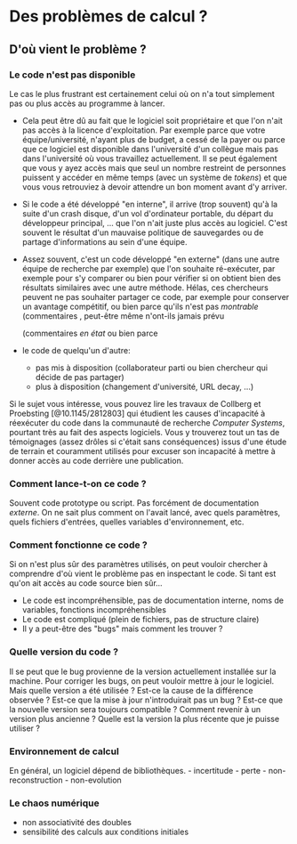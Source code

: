 # Des problèmes de calcul ?

## D'où vient le problème ?
### Le code n'est pas disponible
Le cas le plus frustrant est certainement celui où on n'a tout
simplement pas ou plus accès au programme à lancer. 
- Cela peut être dû au fait que le logiciel soit propriétaire et que
  l'on n'ait pas accès à la licence d'exploitation. Par exemple
  parce que votre équipe/université, n'ayant plus de budget, a cessé de
  la payer ou parce que ce logiciel est disponible dans l'université
  d'un collègue mais pas dans l'université où vous travaillez
  actuellement. Il se peut également que vous y ayez accès mais que
  seul un nombre restreint de personnes puissent y accéder en même
  temps (avec un système de *tokens*) et que vous vous retrouviez à
  devoir attendre un bon moment avant d'y arriver.
- Si le code a été développé "en interne", il arrive (trop souvent)
  qu'à la suite d'un crash disque, d'un vol d'ordinateur portable, du
  départ du développeur principal, ... que l'on n'ait juste plus accès
  au logiciel. C'est souvent le résultat d'un mauvaise politique de
  sauvegardes ou de partage d'informations au sein d'une équipe.
- Assez souvent, c'est un code développé "en externe" (dans une autre
  équipe de recherche par exemple) que l'on souhaite ré-exécuter, par
  exemple pour s'y comparer ou bien pour vérifier si on obtient bien
  des résultats similaires avec une autre méthode. Hélas, ces
  chercheurs peuvent ne pas souhaiter partager ce code, par exemple
  pour conserver un avantage compétitif, ou bien parce qu'ils n'est
  pas *montrable* (commentaires , peut-être même n'ont-ils jamais prévu
  
  (commentaires *en
  état* ou bien parce

- le code de quelqu'un d'autre:
  - pas mis à disposition (collaborateur parti ou bien chercheur qui
    décide de pas partager)
  - plus à disposition (changement d'université, URL decay, ...)

Si le sujet vous intéresse, vous pouvez lire les travaux de Collberg
et Proebsting [@10.1145/2812803] qui étudient les causes d'incapacité
à réexécuter du code dans la communauté de recherche *Computer
Systems*, pourtant très au fait des aspects logiciels. Vous y
trouverez tout un tas de témoignages (assez drôles si c'était sans
conséquences) issus d'une étude de terrain et couramment utilisés pour
excuser son incapacité à mettre à donner accès au code derrière une
publication.

### Comment lance-t-on ce code ?
Souvent code prototype ou script. Pas forcément de documentation
*externe*. On ne sait plus comment on l'avait lancé, avec quels
paramètres, quels fichiers d'entrées, quelles variables
d'environnement, etc.

### Comment fonctionne ce code ?
Si on n'est plus sûr des paramètres utilisés, on peut vouloir chercher
à comprendre d'où vient le problème pas en inspectant le code. Si tant
est qu'on ait accès au code source bien sûr...
- Le code est incompréhensible, pas de documentation interne, noms de
  variables, fonctions incompréhensibles
- Le code est compliqué (plein de fichiers, pas de structure claire)
- Il y a peut-être des "bugs" mais comment les trouver ?


### Quelle version du code ?
Il se peut que le bug provienne de la version actuellement installée
sur la machine. Pour corriger les bugs, on peut vouloir mettre à jour
le logiciel. Mais quelle version a été utilisée ? Est-ce la cause de
la différence observée ? Est-ce que la mise à jour n'introduirait pas
un bug ? Est-ce que la nouvelle version sera toujours compatible ?
Comment revenir à un version plus ancienne ? Quelle est la version la
plus récente que je puisse utiliser ?

### Environnement de calcul
En général, un logiciel dépend de bibliothèques. 
    - incertitude
    - perte
    - non-reconstruction
    - non-evolution

### Le chaos numérique
- non associativité des doubles
- sensibilité des calculs aux conditions initiales
